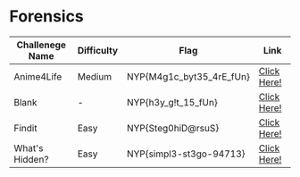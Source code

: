 # Forensics

| Challenege Name | Difficulty | Flag                     | Link                                                                                                      |
|-----------------|------------|--------------------------|-----------------------------------------------------------------------------------------------------------|
| Anime4Life      | Medium     | NYP{M4g1c_byt35_4rE_fUn} | [Click Here!](https://github.com/hoemw/CTF-Writeups/blob/main/NYP-MAYCTF-2022/Forensics/Anime4Life.md )   |
| Blank           | -          | NYP{h3y_g!t_15_fUn}      | [Click Here!](https://github.com/hoemw/CTF-Writeups/blob/main/NYP-MAYCTF-2022/Forensics/Blank.md)         |
| Findit          | Easy       | NYP{Steg0hiD@rsuS}       | [Click Here!](https://github.com/hoemw/CTF-Writeups/blob/main/NYP-MAYCTF-2022/Forensics/Findit.md)        |
| What's Hidden?  | Easy       | NYP{simpl3-st3go-94713}  | [Click Here!](https://github.com/hoemw/CTF-Writeups/blob/main/NYP-MAYCTF-2022/Forensics/What's_Hidden.md) |